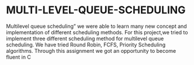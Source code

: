 # MULTI-LEVEL-QUEUE-SCHEDULING

Multilevel queue scheduling” we were able to learn many new concept and implementation of different scheduling methods.  For this project,we tried to implement three different scheduling method for multilevel queue scheduling. We have tried Round Robin, FCFS, Priority Scheduling algorithms. Through this assignment we got an opportunity to become fluent in C 
